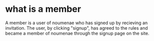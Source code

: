 # what is a member

A member is a user of noumenae who has signed up by recieving an invitation. The user, by clicking "signup", has agreed to the rules and became a member of noumenae through the signup page on the site.